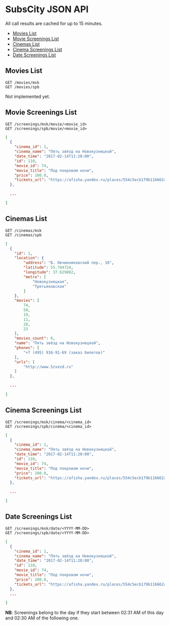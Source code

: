 SubsCity JSON API
===================

All call results are cached for up to 15 minutes.

* [Movies List](#movies-list)
* [Movie Screenings List](#movie-screenings-list)
* [Cinemas List](#cinemas-list)
* [Cinema Screenings List](#cinema-screenings-list)
* [Date Screenings List](#date-screenings-list)

## Movies List

```
GET /movies/msk
GET /movies/spb
```

Not implemented yet.

## Movie Screenings List

```
GET /screenings/msk/movie/<movie_id>
GET /screenings/spb/movie/<movie_id>
```

```JSON
[
  {
    "cinema_id": 1,
    "cinema_name": "Пять звёзд на Новокузнецкой",
    "date_time": "2017-02-14T11:20:00",
    "id": 110,
    "movie_id": 74,
    "movie_title": "Под покровом ночи",
    "price": 100.0,
    "tickets_url": "https://afisha.yandex.ru/places/554c5ecb179b116662abdb03?city=moscow&place-schedule-date=2017-02-14"
  },

  ...

]
```

## Cinemas List

```
GET /cinemas/msk
GET /cinemas/spb
```

```JSON
[
  {
    "id": 1,
    "location": {
        "address": "Б. Овчинниковский пер., 16",
        "latitude": 55.744724,
        "longitude": 37.629882,
        "metro": [
            "Новокузнецкая",
            "Третьяковская"
        ]
    },
    "movies": [
        74,
        50,
        19,
        11,
        28,
        23
    ],
    "movies_count": 6,
    "name": "Пять звёзд на Новокузнецкой",
    "phones": [
        "+7 (495) 916-91-69 (заказ билетов)"
    ],
    "urls": [
        "http://www.5zvezd.ru"
    ]
  },

  ...

]
```

## Cinema Screenings List

```
GET /screenings/msk/cinema/<cinema_id>
GET /screenings/spb/cinema/<cinema_id>
```

```JSON
[
  {
    "cinema_id": 1,
    "cinema_name": "Пять звёзд на Новокузнецкой",
    "date_time": "2017-02-14T11:20:00",
    "id": 110,
    "movie_id": 74,
    "movie_title": "Под покровом ночи",
    "price": 100.0,
    "tickets_url": "https://afisha.yandex.ru/places/554c5ecb179b116662abdb03?city=moscow&place-schedule-date=2017-02-14"
  },

  ...

]
```

## Date Screenings List

```
GET /screenings/msk/date/<YYYY-MM-DD>
GET /screenings/spb/date/<YYYY-MM-DD>
```

```JSON
[
  {
    "cinema_id": 1,
    "cinema_name": "Пять звёзд на Новокузнецкой",
    "date_time": "2017-02-14T11:20:00",
    "id": 110,
    "movie_id": 74,
    "movie_title": "Под покровом ночи",
    "price": 100.0,
    "tickets_url": "https://afisha.yandex.ru/places/554c5ecb179b116662abdb03?city=moscow&place-schedule-date=2017-02-14"
  },
  ...

]
```

**NB**: Screenings belong to the day if they start between 02:31 AM of this day and 02:30 AM of the following one.

